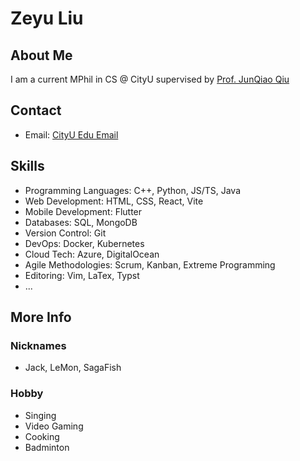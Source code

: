 # Zeyu Liu
## About Me
I am a current MPhil in CS @ CityU supervised by [Prof. JunQiao Qiu](https://junqiaoqiu.github.io/)

## Contact
- Email: [CityU Edu Email](mailto@zeyliu4-c@my.cityu.edu.hk)

## Skills
- Programming Languages: C++, Python, JS/TS, Java
- Web Development: HTML, CSS, React, Vite
- Mobile Development: Flutter
- Databases: SQL, MongoDB
- Version Control: Git
- DevOps: Docker, Kubernetes
- Cloud Tech: Azure, DigitalOcean
- Agile Methodologies: Scrum, Kanban, Extreme Programming
- Editoring: Vim, LaTex, Typst
- ...

## More Info
### Nicknames
- Jack, LeMon, SagaFish

### Hobby
- Singing
- Video Gaming
- Cooking
- Badminton